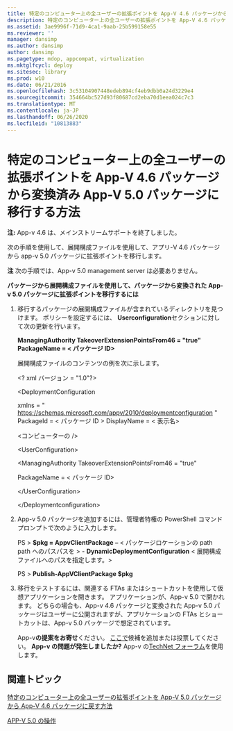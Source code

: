 ```yaml
---
title: 特定のコンピューター上の全ユーザーの拡張ポイントを App-V 4.6 パッケージから変換済み App-V 5.0 パッケージに移行する方法
description: 特定のコンピューター上の全ユーザーの拡張ポイントを App-V 4.6 パッケージから変換済み App-V 5.0 パッケージに移行する方法
ms.assetid: 3ae9996f-71d9-4ca1-9aab-25b599158e55
ms.reviewer: ''
manager: dansimp
ms.author: dansimp
author: dansimp
ms.pagetype: mdop, appcompat, virtualization
ms.mktglfcycl: deploy
ms.sitesec: library
ms.prod: w10
ms.date: 06/21/2016
ms.openlocfilehash: 3c53104907448edeb894cf4eb9dbb0a24d3229e4
ms.sourcegitcommit: 354664bc527d93f80687cd2eba70d1eea024c7c3
ms.translationtype: MT
ms.contentlocale: ja-JP
ms.lasthandoff: 06/26/2020
ms.locfileid: "10813883"
---
```

# 特定のコンピューター上の全ユーザーの拡張ポイントを App-V 4.6 パッケージから変換済み App-V 5.0 パッケージに移行する方法

**注:** App-v 4.6 は、メインストリームサポートを終了しました。

次の手順を使用して、展開構成ファイルを使用して、アプリ-V 4.6 パッケージから app-v 5.0 パッケージに拡張ポイントを移行します。

**注** 次の手順では、App-v 5.0 management server は必要ありません。

 

**パッケージから展開構成ファイルを使用して、パッケージから変換された App-v 5.0 パッケージに拡張ポイントを移行するには**

1. 移行するパッケージの展開構成ファイルが含まれているディレクトリを見つけます。 ポリシーを設定するには、 **Userconfiguration**セクションに対して次の更新を行います。

   **ManagingAuthority TakeoverExtensionPointsFrom46 = "true" PackageName = &lt; パッケージ ID&gt;**

   展開構成ファイルのコンテンツの例を次に示します。

   &lt;? xml バージョン = "1.0"?&gt;

   &lt;DeploymentConfiguration

   xmlns = " <https://schemas.microsoft.com/appv/2010/deploymentconfiguration> " PackageId = &lt; パッケージ ID &gt; DisplayName = &lt; 表示名&gt;

   &lt;コンピューターの \/&gt;

   &lt;UserConfiguration&gt;

   &lt;ManagingAuthority TakeoverExtensionPointsFrom46 = "true"

   PackageName = &lt; パッケージ ID&gt;

   &lt;/UserConfiguration&gt;

   &lt;/Deploymentconfiguration&gt;

2. App-v 5.0 パッケージを追加するには、管理者特権の PowerShell コマンドプロンプトで次のように入力します。

   PS &gt; **$pkg = AppvClientPackage** **–** &lt; パッケージロケーションの path path へのパスパスを &gt;  - **DynamicDeploymentConfiguration** &lt; 展開構成ファイルへのパスを指定します。&gt;

   PS &gt; **Publish-AppVClientPackage $pkg**

3. 移行をテストするには、関連する FTAs またはショートカットを使用して仮想アプリケーションを開きます。 アプリケーションが、App-v 5.0 で開かれます。 どちらの場合も、App-v 4.6 パッケージと変換された App-v 5.0 パッケージはユーザーに公開されますが、アプリケーションの FTAs とショートカットは、App-v 5.0 パッケージで想定されています。

   App-v**の提案をお寄せ**ください。 [ここで](http://appv.uservoice.com/forums/280448-microsoft-application-virtualization)候補を追加または投票してください。 **App-v の問題が発生しましたか?** App-v の[TechNet フォーラム](https://social.technet.microsoft.com/Forums/home?forum=mdopappv)を使用します。

## 関連トピック


[特定のコンピューター上の全ユーザーの拡張ポイントを App-V 5.0 パッケージから App-V 4.6 パッケージに戻す方法](how-to-revert-extension-points-from-an-app-v-50-package-to-an-app-v-46-package-for-all-users-on-a-specific-computer.md)

[APP-V 5.0 の操作](operations-for-app-v-50.md)

 

 





